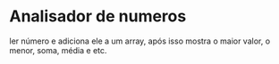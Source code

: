 # Analisador de numeros
 ler número e adiciona ele a um array, após isso mostra o maior valor, o menor, soma, média e etc.
